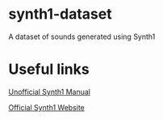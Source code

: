 # synth1-dataset
A dataset of sounds generated using Synth1

# Useful links

[Unofficial Synth1 Manual](https://sound.eti.pg.gda.pl/student/eim/doc/Synth1.pdf)

[Official Synth1 Website](https://daichilab.sakura.ne.jp/softsynth/index.html)